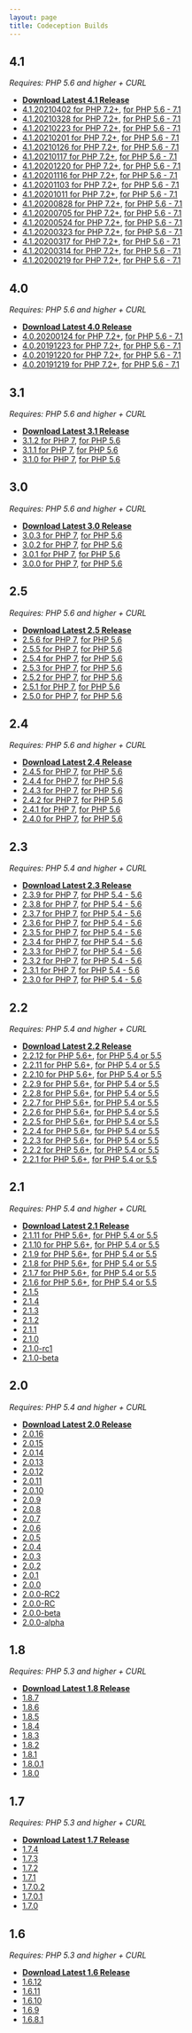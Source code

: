 ```yaml
---
layout: page
title: Codeception Builds
---
```



## 4.1
*Requires: PHP 5.6 and higher + CURL*

* **[Download Latest 4.1 Release](http://codeception.com/releases/4.1.20210402/codecept.phar)**
* [4.1.20210402 for PHP 7.2+](http://codeception.com/releases/4.1.20210402/codecept.phar), [for PHP 5.6 - 7.1](http://codeception.com/releases/4.1.20210402/php56/codecept.phar)
* [4.1.20210328 for PHP 7.2+](http://codeception.com/releases/4.1.20210328/codecept.phar), [for PHP 5.6 - 7.1](http://codeception.com/releases/4.1.20210328/php56/codecept.phar)
* [4.1.20210223 for PHP 7.2+](http://codeception.com/releases/4.1.20210223/codecept.phar), [for PHP 5.6 - 7.1](http://codeception.com/releases/4.1.20210223/php56/codecept.phar)
* [4.1.20210201 for PHP 7.2+](http://codeception.com/releases/4.1.20210201/codecept.phar), [for PHP 5.6 - 7.1](http://codeception.com/releases/4.1.20210201/php56/codecept.phar)
* [4.1.20210126 for PHP 7.2+](http://codeception.com/releases/4.1.20210126/codecept.phar), [for PHP 5.6 - 7.1](http://codeception.com/releases/4.1.20210126/php56/codecept.phar)
* [4.1.20210117 for PHP 7.2+](http://codeception.com/releases/4.1.20210117/codecept.phar), [for PHP 5.6 - 7.1](http://codeception.com/releases/4.1.20210117/php56/codecept.phar)
* [4.1.20201220 for PHP 7.2+](http://codeception.com/releases/4.1.20201220/codecept.phar), [for PHP 5.6 - 7.1](http://codeception.com/releases/4.1.20201220/php56/codecept.phar)
* [4.1.20201116 for PHP 7.2+](http://codeception.com/releases/4.1.20201116/codecept.phar), [for PHP 5.6 - 7.1](http://codeception.com/releases/4.1.20201116/php56/codecept.phar)
* [4.1.20201103 for PHP 7.2+](http://codeception.com/releases/4.1.20201103/codecept.phar), [for PHP 5.6 - 7.1](http://codeception.com/releases/4.1.20201103/php56/codecept.phar)
* [4.1.20201011 for PHP 7.2+](http://codeception.com/releases/4.1.20201011/codecept.phar), [for PHP 5.6 - 7.1](http://codeception.com/releases/4.1.20201011/php56/codecept.phar)
* [4.1.20200828 for PHP 7.2+](http://codeception.com/releases/4.1.20200828/codecept.phar), [for PHP 5.6 - 7.1](http://codeception.com/releases/4.1.20200828/php56/codecept.phar)
* [4.1.20200705 for PHP 7.2+](http://codeception.com/releases/4.1.20200705/codecept.phar), [for PHP 5.6 - 7.1](http://codeception.com/releases/4.1.20200705/php56/codecept.phar)
* [4.1.20200524 for PHP 7.2+](http://codeception.com/releases/4.1.20200524/codecept.phar), [for PHP 5.6 - 7.1](http://codeception.com/releases/4.1.20200524/php56/codecept.phar)
* [4.1.20200323 for PHP 7.2+](http://codeception.com/releases/4.1.20200323/codecept.phar), [for PHP 5.6 - 7.1](http://codeception.com/releases/4.1.20200323/php56/codecept.phar)
* [4.1.20200317 for PHP 7.2+](http://codeception.com/releases/4.1.20200317/codecept.phar), [for PHP 5.6 - 7.1](http://codeception.com/releases/4.1.20200317/php56/codecept.phar)
* [4.1.20200314 for PHP 7.2+](http://codeception.com/releases/4.1.20200314/codecept.phar), [for PHP 5.6 - 7.1](http://codeception.com/releases/4.1.20200314/php56/codecept.phar)
* [4.1.20200219 for PHP 7.2+](http://codeception.com/releases/4.1.20200219/codecept.phar), [for PHP 5.6 - 7.1](http://codeception.com/releases/4.1.20200219/php56/codecept.phar)

## 4.0
*Requires: PHP 5.6 and higher + CURL*

* **[Download Latest 4.0 Release](http://codeception.com/releases/4.0.20200124/codecept.phar)**
* [4.0.20200124 for PHP 7.2+](http://codeception.com/releases/4.0.20200124/codecept.phar), [for PHP 5.6 - 7.1](http://codeception.com/releases/4.0.20200124/php56/codecept.phar)
* [4.0.20191223 for PHP 7.2+](http://codeception.com/releases/4.0.20191223/codecept.phar), [for PHP 5.6 - 7.1](http://codeception.com/releases/4.0.20191223/php56/codecept.phar)
* [4.0.20191220 for PHP 7.2+](http://codeception.com/releases/4.0.20191220/codecept.phar), [for PHP 5.6 - 7.1](http://codeception.com/releases/4.0.20191220/php56/codecept.phar)
* [4.0.20191219 for PHP 7.2+](http://codeception.com/releases/4.0.20191219/codecept.phar), [for PHP 5.6 - 7.1](http://codeception.com/releases/4.0.20191219/php56/codecept.phar)

## 3.1
*Requires: PHP 5.6 and higher + CURL*

* **[Download Latest 3.1 Release](http://codeception.com/releases/3.1.2/codecept.phar)**
* [3.1.2 for PHP 7](http://codeception.com/releases/3.1.2/codecept.phar), [for PHP 5.6](http://codeception.com/releases/3.1.2/php54/codecept.phar)
* [3.1.1 for PHP 7](http://codeception.com/releases/3.1.1/codecept.phar), [for PHP 5.6](http://codeception.com/releases/3.1.1/php54/codecept.phar)
* [3.1.0 for PHP 7](http://codeception.com/releases/3.1.0/codecept.phar), [for PHP 5.6](http://codeception.com/releases/3.1.0/php54/codecept.phar)

## 3.0
*Requires: PHP 5.6 and higher + CURL*

* **[Download Latest 3.0 Release](http://codeception.com/releases/3.0.3/codecept.phar)**
* [3.0.3 for PHP 7](http://codeception.com/releases/3.0.3/codecept.phar), [for PHP 5.6](http://codeception.com/releases/3.0.3/php54/codecept.phar)
* [3.0.2 for PHP 7](http://codeception.com/releases/3.0.2/codecept.phar), [for PHP 5.6](http://codeception.com/releases/3.0.2/php54/codecept.phar)
* [3.0.1 for PHP 7](http://codeception.com/releases/3.0.1/codecept.phar), [for PHP 5.6](http://codeception.com/releases/3.0.1/php54/codecept.phar)
* [3.0.0 for PHP 7](http://codeception.com/releases/3.0.0/codecept.phar), [for PHP 5.6](http://codeception.com/releases/3.0.0/php54/codecept.phar)

## 2.5
*Requires: PHP 5.6 and higher + CURL*

* **[Download Latest 2.5 Release](http://codeception.com/releases/2.5.6/codecept.phar)**
* [2.5.6 for PHP 7](http://codeception.com/releases/2.5.6/codecept.phar), [for PHP 5.6](http://codeception.com/releases/2.5.6/php54/codecept.phar)
* [2.5.5 for PHP 7](http://codeception.com/releases/2.5.5/codecept.phar), [for PHP 5.6](http://codeception.com/releases/2.5.5/php54/codecept.phar)
* [2.5.4 for PHP 7](http://codeception.com/releases/2.5.4/codecept.phar), [for PHP 5.6](http://codeception.com/releases/2.5.4/php54/codecept.phar)
* [2.5.3 for PHP 7](http://codeception.com/releases/2.5.3/codecept.phar), [for PHP 5.6](http://codeception.com/releases/2.5.3/php54/codecept.phar)
* [2.5.2 for PHP 7](http://codeception.com/releases/2.5.2/codecept.phar), [for PHP 5.6](http://codeception.com/releases/2.5.2/php54/codecept.phar)
* [2.5.1 for PHP 7](http://codeception.com/releases/2.5.1/codecept.phar), [for PHP 5.6](http://codeception.com/releases/2.5.1/php54/codecept.phar)
* [2.5.0 for PHP 7](http://codeception.com/releases/2.5.0/codecept.phar), [for PHP 5.6](http://codeception.com/releases/2.5.0/php54/codecept.phar)

## 2.4
*Requires: PHP 5.6 and higher + CURL*

* **[Download Latest 2.4 Release](http://codeception.com/releases/2.4.5/codecept.phar)**
* [2.4.5 for PHP 7](http://codeception.com/releases/2.4.5/codecept.phar), [for PHP 5.6](http://codeception.com/releases/2.4.5/php54/codecept.phar)
* [2.4.4 for PHP 7](http://codeception.com/releases/2.4.4/codecept.phar), [for PHP 5.6](http://codeception.com/releases/2.4.4/php54/codecept.phar)
* [2.4.3 for PHP 7](http://codeception.com/releases/2.4.3/codecept.phar), [for PHP 5.6](http://codeception.com/releases/2.4.3/php54/codecept.phar)
* [2.4.2 for PHP 7](http://codeception.com/releases/2.4.2/codecept.phar), [for PHP 5.6](http://codeception.com/releases/2.4.2/php54/codecept.phar)
* [2.4.1 for PHP 7](http://codeception.com/releases/2.4.1/codecept.phar), [for PHP 5.6](http://codeception.com/releases/2.4.1/php54/codecept.phar)
* [2.4.0 for PHP 7](http://codeception.com/releases/2.4.0/codecept.phar), [for PHP 5.6](http://codeception.com/releases/2.4.0/php54/codecept.phar)

## 2.3
*Requires: PHP 5.4 and higher + CURL*

* **[Download Latest 2.3 Release](http://codeception.com/releases/2.3.9/codecept.phar)**
* [2.3.9 for PHP 7](http://codeception.com/releases/2.3.9/codecept.phar), [for PHP 5.4 - 5.6](http://codeception.com/releases/2.3.9/php54/codecept.phar)
* [2.3.8 for PHP 7](http://codeception.com/releases/2.3.8/codecept.phar), [for PHP 5.4 - 5.6](http://codeception.com/releases/2.3.8/php54/codecept.phar)
* [2.3.7 for PHP 7](http://codeception.com/releases/2.3.7/codecept.phar), [for PHP 5.4 - 5.6](http://codeception.com/releases/2.3.7/php54/codecept.phar)
* [2.3.6 for PHP 7](http://codeception.com/releases/2.3.6/codecept.phar), [for PHP 5.4 - 5.6](http://codeception.com/releases/2.3.6/php54/codecept.phar)
* [2.3.5 for PHP 7](http://codeception.com/releases/2.3.5/codecept.phar), [for PHP 5.4 - 5.6](http://codeception.com/releases/2.3.5/php54/codecept.phar)
* [2.3.4 for PHP 7](http://codeception.com/releases/2.3.4/codecept.phar), [for PHP 5.4 - 5.6](http://codeception.com/releases/2.3.4/php54/codecept.phar)
* [2.3.3 for PHP 7](http://codeception.com/releases/2.3.3/codecept.phar), [for PHP 5.4 - 5.6](http://codeception.com/releases/2.3.3/php54/codecept.phar)
* [2.3.2 for PHP 7](http://codeception.com/releases/2.3.2/codecept.phar), [for PHP 5.4 - 5.6](http://codeception.com/releases/2.3.2/php54/codecept.phar)
* [2.3.1 for PHP 7](http://codeception.com/releases/2.3.1/codecept.phar), [for PHP 5.4 - 5.6](http://codeception.com/releases/2.3.1/php54/codecept.phar)
* [2.3.0 for PHP 7](http://codeception.com/releases/2.3.0/codecept.phar), [for PHP 5.4 - 5.6](http://codeception.com/releases/2.3.0/php54/codecept.phar)

## 2.2
*Requires: PHP 5.4 and higher + CURL*

* **[Download Latest 2.2 Release](http://codeception.com/releases/2.2.12/codecept.phar)**
* [2.2.12 for PHP 5.6+](http://codeception.com/releases/2.2.12/codecept.phar), [for PHP 5.4 or 5.5](http://codeception.com/releases/2.2.12/php54/codecept.phar)
* [2.2.11 for PHP 5.6+](http://codeception.com/releases/2.2.11/codecept.phar), [for PHP 5.4 or 5.5](http://codeception.com/releases/2.2.11/php54/codecept.phar)
* [2.2.10 for PHP 5.6+](http://codeception.com/releases/2.2.10/codecept.phar), [for PHP 5.4 or 5.5](http://codeception.com/releases/2.2.10/php54/codecept.phar)
* [2.2.9 for PHP 5.6+](http://codeception.com/releases/2.2.9/codecept.phar), [for PHP 5.4 or 5.5](http://codeception.com/releases/2.2.9/php54/codecept.phar)
* [2.2.8 for PHP 5.6+](http://codeception.com/releases/2.2.8/codecept.phar), [for PHP 5.4 or 5.5](http://codeception.com/releases/2.2.8/php54/codecept.phar)
* [2.2.7 for PHP 5.6+](http://codeception.com/releases/2.2.7/codecept.phar), [for PHP 5.4 or 5.5](http://codeception.com/releases/2.2.7/php54/codecept.phar)
* [2.2.6 for PHP 5.6+](http://codeception.com/releases/2.2.6/codecept.phar), [for PHP 5.4 or 5.5](http://codeception.com/releases/2.2.6/php54/codecept.phar)
* [2.2.5 for PHP 5.6+](http://codeception.com/releases/2.2.5/codecept.phar), [for PHP 5.4 or 5.5](http://codeception.com/releases/2.2.5/php54/codecept.phar)
* [2.2.4 for PHP 5.6+](http://codeception.com/releases/2.2.4/codecept.phar), [for PHP 5.4 or 5.5](http://codeception.com/releases/2.2.4/php54/codecept.phar)
* [2.2.3 for PHP 5.6+](http://codeception.com/releases/2.2.3/codecept.phar), [for PHP 5.4 or 5.5](http://codeception.com/releases/2.2.3/php54/codecept.phar)
* [2.2.2 for PHP 5.6+](http://codeception.com/releases/2.2.2/codecept.phar), [for PHP 5.4 or 5.5](http://codeception.com/releases/2.2.2/php54/codecept.phar)
* [2.2.1 for PHP 5.6+](http://codeception.com/releases/2.2.1/codecept.phar), [for PHP 5.4 or 5.5](http://codeception.com/releases/2.2.1/php54/codecept.phar)

## 2.1
*Requires: PHP 5.4 and higher + CURL*

* **[Download Latest 2.1 Release](http://codeception.com/releases/2.1.11/codecept.phar)**
* [2.1.11 for PHP 5.6+](http://codeception.com/releases/2.1.11/codecept.phar), [for PHP 5.4 or 5.5](http://codeception.com/releases/2.1.11/php54/codecept.phar)
* [2.1.10 for PHP 5.6+](http://codeception.com/releases/2.1.10/codecept.phar), [for PHP 5.4 or 5.5](http://codeception.com/releases/2.1.10/php54/codecept.phar)
* [2.1.9 for PHP 5.6+](http://codeception.com/releases/2.1.9/codecept.phar), [for PHP 5.4 or 5.5](http://codeception.com/releases/2.1.9/php54/codecept.phar)
* [2.1.8 for PHP 5.6+](http://codeception.com/releases/2.1.8/codecept.phar), [for PHP 5.4 or 5.5](http://codeception.com/releases/2.1.8/php54/codecept.phar)
* [2.1.7 for PHP 5.6+](http://codeception.com/releases/2.1.7/codecept.phar), [for PHP 5.4 or 5.5](http://codeception.com/releases/2.1.7/php54/codecept.phar)
* [2.1.6 for PHP 5.6+](http://codeception.com/releases/2.1.6/codecept.phar), [for PHP 5.4 or 5.5](http://codeception.com/releases/2.1.6/php54/codecept.phar)
* [2.1.5](http://codeception.com/releases/2.1.5/codecept.phar)
* [2.1.4](http://codeception.com/releases/2.1.4/codecept.phar)
* [2.1.3](http://codeception.com/releases/2.1.3/codecept.phar)
* [2.1.2](http://codeception.com/releases/2.1.2/codecept.phar)
* [2.1.1](http://codeception.com/releases/2.1.1/codecept.phar)
* [2.1.0](http://codeception.com/releases/2.1.0/codecept.phar)
* [2.1.0-rc1](http://codeception.com/releases/2.1.0-rc1/codecept.phar)
* [2.1.0-beta](http://codeception.com/releases/2.1.0-beta/codecept.phar)

## 2.0
*Requires: PHP 5.4 and higher + CURL*

* **[Download Latest 2.0 Release](http://codeception.com/releases/2.0.16/codecept.phar)**
* [2.0.16](http://codeception.com/releases/2.0.16/codecept.phar)
* [2.0.15](http://codeception.com/releases/2.0.15/codecept.phar)
* [2.0.14](http://codeception.com/releases/2.0.14/codecept.phar)
* [2.0.13](http://codeception.com/releases/2.0.13/codecept.phar)
* [2.0.12](http://codeception.com/releases/2.0.12/codecept.phar)
* [2.0.11](http://codeception.com/releases/2.0.11/codecept.phar)
* [2.0.10](http://codeception.com/releases/2.0.10/codecept.phar)
* [2.0.9](http://codeception.com/releases/2.0.9/codecept.phar)
* [2.0.8](http://codeception.com/releases/2.0.8/codecept.phar)
* [2.0.7](http://codeception.com/releases/2.0.7/codecept.phar)
* [2.0.6](http://codeception.com/releases/2.0.6/codecept.phar)
* [2.0.5](http://codeception.com/releases/2.0.5/codecept.phar)
* [2.0.4](http://codeception.com/releases/2.0.4/codecept.phar)
* [2.0.3](http://codeception.com/releases/2.0.3/codecept.phar)
* [2.0.2](http://codeception.com/releases/2.0.2/codecept.phar)
* [2.0.1](http://codeception.com/releases/2.0.1/codecept.phar)
* [2.0.0](http://codeception.com/releases/2.0.0/codecept.phar)
* [2.0.0-RC2](http://codeception.com/releases/2.0.0-RC2/codecept.phar)
* [2.0.0-RC](http://codeception.com/releases/2.0.0-RC/codecept.phar)
* [2.0.0-beta](http://codeception.com/releases/2.0.0-beta/codecept.phar)
* [2.0.0-alpha](http://codeception.com/releases/2.0.0-alpha/codecept.phar)

## 1.8
*Requires: PHP 5.3 and higher + CURL*

* **[Download Latest 1.8 Release](http://codeception.com/releases/1.8.7/codecept.phar)**
* [1.8.7](http://codeception.com/releases/1.8.7/codecept.phar)
* [1.8.6](http://codeception.com/releases/1.8.6/codecept.phar)
* [1.8.5](http://codeception.com/releases/1.8.5/codecept.phar)
* [1.8.4](http://codeception.com/releases/1.8.4/codecept.phar)
* [1.8.3](http://codeception.com/releases/1.8.3/codecept.phar)
* [1.8.2](http://codeception.com/releases/1.8.2/codecept.phar)
* [1.8.1](http://codeception.com/releases/1.8.1/codecept.phar)
* [1.8.0.1](http://codeception.com/releases/1.8.0.1/codecept.phar)
* [1.8.0](http://codeception.com/releases/1.8.0/codecept.phar)

## 1.7
*Requires: PHP 5.3 and higher + CURL*

* **[Download Latest 1.7 Release](http://codeception.com/releases/1.7.4/codecept.phar)**
* [1.7.4](http://codeception.com/releases/1.7.4/codecept.phar)
* [1.7.3](http://codeception.com/releases/1.7.3/codecept.phar)
* [1.7.2](http://codeception.com/releases/1.7.2/codecept.phar)
* [1.7.1](http://codeception.com/releases/1.7.1/codecept.phar)
* [1.7.0.2](http://codeception.com/releases/1.7.0.2/codecept.phar)
* [1.7.0.1](http://codeception.com/releases/1.7.0.1/codecept.phar)
* [1.7.0](http://codeception.com/releases/1.7.0/codecept.phar)

## 1.6
*Requires: PHP 5.3 and higher + CURL*

* **[Download Latest 1.6 Release](http://codeception.com/releases/1.6.12/codecept.phar)**
* [1.6.12](http://codeception.com/releases/1.6.12/codecept.phar)
* [1.6.11](http://codeception.com/releases/1.6.11/codecept.phar)
* [1.6.10](http://codeception.com/releases/1.6.10/codecept.phar)
* [1.6.9](http://codeception.com/releases/1.6.9/codecept.phar)
* [1.6.8.1](http://codeception.com/releases/1.6.8.1/codecept.phar)
